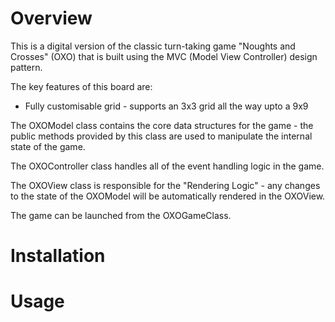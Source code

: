 # Overview
This is a digital version of the classic turn-taking game "Noughts and Crosses" (OXO) that is built using the MVC (Model View Controller) design pattern.

The key features of this board are:
- Fully customisable grid - supports an 3x3 grid all the way upto a 9x9

The OXOModel class contains the core data structures for the game - the public methods provided by this class are used to manipulate the internal state of the game.

The OXOController class handles all of the event handling logic in the game.

The OXOView class is responsible for the "Rendering Logic" - any changes to the state of the OXOModel will be automatically rendered in the OXOView.

The game can be launched from the OXOGameClass.

# Installation



# Usage